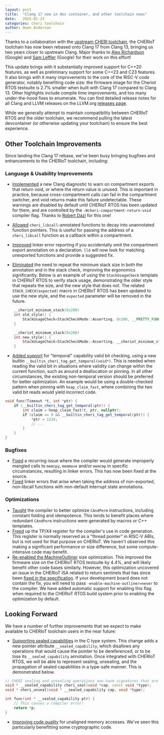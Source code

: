 ```yaml
---
layout: post
title:  "Clang 17 now in dev container, and other toolchain news"
date:   2025-01-23
categories: cheri toolchain
author: Owen Anderson
---
```


Thanks to a collaboration with the [upstream CHERI toolchain](https://github.com/ctsrd-cheri/llvm-project), the CHERIoT toolchain has now been rebased onto Clang 17 from Clang 13, bringing us two years closer to upstream Clang.
Major thanks to [Alex Richardson](https://github.com/arichardson) (Google) and [Sam Leffler](https://github.com/sleffler/) (Google) for their work on this effort!

This update brings with it substantially improved support for C++20 features, as well as preliminary support for some C++23 and C23 features.
It also brings with it many improvements to the core of the RISC-V code generator, notably benefiting code size: the firmware image for the Cheriot RTOS testsuite is 2.7% smaller when built with Clang 17 compared to Clang 13.
Other highlights include compile time improvements, and too many under-the-hood fixes to enumerate.
You can find detailed release notes for all Clang and LLVM releases on the LLVM.org [releases page](https://releases.llvm.org).

While we generally attempt to maintain compatibility between CHERIoT RTOS and the older toolchain, we recommend pulling the latest devcontainer (or otherwise updating your toolchain) to ensure the best experience.

## Other Toolchain Improvements

Since landing the Clang 17 rebase, we've been busy bringing bugfixes and enhancements to the CHERIoT toolchain, including:

### Language & Usability Improvements

- [Implemented](https://github.com/CHERIoT-Platform/llvm-project/commit/025c5d452e8935ebbe2a09d78fb2a10c1c96a626) a new Clang diagnostic to warn on compartment exports that return void, or where the return value is unused.
This is important in practice, because cross-compartment calls can fail in the compartment switcher, and void returns make this failure undetectable.
These warnings are disabled by default until CHERIoT RTOS has been updated for them, and are controlled by the `-Wcheri-compartment-return-void` compiler flag. Thanks to [Robert Dazi](https://github.com/v01dXYZ) for this one!

- [Allowed](https://github.com/CHERIoT-Platform/llvm-project/commit/0de0fb3e8f63be9102c5b5eab1b496415b667ca9) `cheri_libcall`-annotated functions to decay into unannotated function pointers.
This is useful for passing the address of a `cheri_libcall` function as a callback within a compartment.

- [Improved](https://github.com/CHERIoT-Platform/llvm-project/commit/b14e86345d929bf91ab3fb1197ac716dc7ca6e2d) linker error reporting if you accidentally omit the compartment export annotation on a declaration.
`lld` will now look for matching unexported functions and provide a suggested fix.

- [Eliminated](https://github.com/CHERIoT-Platform/llvm-project/issues/58) the need to repeat the minimum stack size in both the annotation and in the stack check, improving the ergonomics significantly.
Below is an example of using the `StackUsageCheck` template in CHERIoT RTOS to verify stack usage, demonstrating the older style that repeats the size, and the new style that does not.
The related `STACK_CHECK(expected)` macro in CHERIoT RTOS has been updated to use the new style, and the `expected` parameter will be removed in the future.
```c++
    __cheriot_minimum_stack(0x200)
    int old_style() {
        StackUsageCheck<StackCheckMode::Asserting, 0x200, __PRETTY_FUNCTION__> stackCheck;
    }

    __cheriot_minimum_stack(0x200)
    int new_style() {
        StackUsageCheck<StackCheckMode::Asserting, __cheriot_minimum_stack__, __PRETTY_FUNCTION__> stackCheck;
    }
```

- [Added support](https://github.com/CHERIoT-Platform/llvm-project/issues/38) for "temporal" capability valid bit checking, using a new builtin `__builtin_cheri_tag_get_temporal(void*)`.
This is needed when reading the valid bit in situations where validity can change within the current function, such as around a deallocation or pinning.
In all other circumstances, the existing non-temporal version should be preferred for better optimization.
An example would be using a double-checked pattern when pinning with `heap_claim_fast`, where combining the two valid bit reads would yield incorrect code.
```c++
void func(Timeout *t, int *ptr) {
    if (__builtin_cheri_tag_get_temporal(ptr)) {
        int claim = heap_claim_fast(t, ptr, nullptr);
        if (claim == 0 && __builtin_cheri_tag_get_temporal(ptr)) {
            *ptr = 1234;
            // ...
        }
    }
}
```

### Bugfixes

- [Fixed](https://github.com/CHERIoT-Platform/llvm-project/commit/60b4a582dfc1579b3c08c65d4b6ede961eb267f5) a recurring issue where the compiler would generate improperly mangled calls to `memcpy`, `memmove` and/or `memcmp` in specific circumstances, resulting in linker errors. 
This has now been fixed at the source.
- [Fixed](https://github.com/CHERIoT-Platform/llvm-project/issues/57) linker errors that arise when taking the address of non-exported, non-libcall functions with non-default interrupt state annotations.

### Optimizations
- [Taught](https://github.com/CHERIoT-Platform/llvm-project/commit/25ad11d7832237e81ca476d4e3e6bac2defc3fa7) the compiler to better optimize `CAndPerm` instructions, including constant folding and idempotence.
This tends to benefit places where redundant `CAndPerm` instructions were generated by macros or C++ templates.
- [Freed](https://github.com/CHERIoT-Platform/llvm-project/commit/8221b74cffbfa03149eb5bab1776280ebb43785f) up the TP/X4 register for the compiler's use in code generation.
This register is normally reserved as a "thread pointer" in RISC-V ABIs, but is not used for that purpose on CHERIoT.
We haven't observed this making a significant performance or size difference, but some compute-intensive code may benefit.
- [Re-enabled the MachineOutliner](https://github.com/CHERIoT-Platform/llvm-project/issues/46) size optimization. This  improved the firmware size on the CHERIoT RTOS testsuite by 4.4%, and will likely benefit other code bases similarly.
However, this optimization uncovered an issue in the CHERIoT ISA related to return sentinels that has since been [fixed in the specification](https://github.com/CHERIoT-Platform/cheriot-sail/issues/85).
If your development board does not contain the fix, you will need to pass `-enable-machine-outliner=never` to the compiler.
We have added automatic support for enabling this flag when required to the CHERIoT RTOS build system prior to enabling the optimization by default.

## Looking Forward

We have a number of further improvements that we expect to make available to CHERIoT toolchain users in the near future:

- [Supporting sealed capabilities](https://github.com/CHERIoT-Platform/llvm-project/pull/88) in the C type system.
This change adds a new pointer attribute `__sealed_capability`, which disallows any operations that would cause the pointer to be dereferenced, or to be lose its `__sealed_capability` annotation.
Once integrated with CHERIoT RTOS, we will be able to represent sealing, unsealing, and the propagation of sealed capabilities in a type-safe manner.
This is demonstrated below.
```c++
// CHERI sealing and unsealing operations now have signatures that are type-safe with respect to sealing.
void * __sealed_capability cheri_seal(void *cap, const void *type);
void * cheri_unseal(void * __sealed_capability cap, void *type);

int func(int * __sealed_capability ptr) {
    // This causes a compiler error!
    return *p;
}
```
- [Improving code quality](https://github.com/CHERIoT-Platform/llvm-project/issues/85) for unaligned memory accesses.
We've seen this particularly benefitting some cryptographic code.
